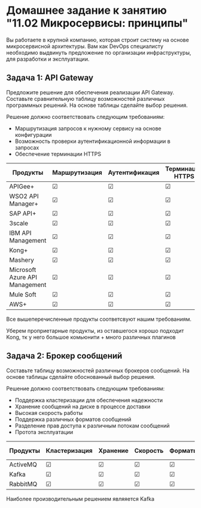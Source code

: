 
# Домашнее задание к занятию "11.02 Микросервисы: принципы"

Вы работаете в крупной компанию, которая строит систему на основе микросервисной архитектуры.
Вам как DevOps специалисту необходимо выдвинуть предложение по организации инфраструктуры, для разработки и эксплуатации.

## Задача 1: API Gateway 

Предложите решение для обеспечения реализации API Gateway. Составьте сравнительную таблицу возможностей различных программных решений. На основе таблицы сделайте выбор решения.

Решение должно соответствовать следующим требованиям:
- Маршрутизация запросов к нужному сервису на основе конфигурации
- Возможность проверки аутентификационной информации в запросах
- Обеспечение терминации HTTPS

| Продукты | Маршрутизация | Аутентификация | Терминация HTTPS |
| ---------|---------------|----------------|------------------|
| APIGee+ | &#9745; | &#9745; | &#9745; |
| WSO2 API Manager+ | &#9745; | &#9745; |&#9745; |
| SAP API+ | &#9745; | &#9745; | &#9745; |
| 3scale | &#9745; | &#9745; | &#9745; |
| IBM API Management | &#9745; | &#9745; | &#9745; |
| Kong+ | &#9745; | &#9745; | &#9745; |
| Mashery | &#9745; | &#9745; | &#9745; |
| Microsoft Azure API Management | &#9745; | &#9745; | &#9745; |
| Mule Soft | &#9745; | &#9745; | &#9745; |
| AWS+ | &#9745; | &#9745; | &#9745; |

Все вышеперечисленные продукты соответсвуют нашим требованиям.

Уберем проприетарные продукты, из оставшегося хорошо подходит Kong, тк у него большое комьюнити + много различных плагинов


## Задача 2: Брокер сообщений

Составьте таблицу возможностей различных брокеров сообщений. На основе таблицы сделайте обоснованный выбор решения.

Решение должно соответствовать следующим требованиям:
- Поддержка кластеризации для обеспечения надежности
- Хранение сообщений на диске в процессе доставки
- Высокая скорость работы
- Поддержка различных форматов сообщений
- Разделение прав доступа к различным потокам сообщений
- Протота эксплуатации

| Продукты | Кластеризация | Хранение | Скорость | Форматы | Права доступа | Простота |
| ---------|---------------|----------|----------|---------|---------|----------|
| ActiveMQ | &#9745; | &#9745; | &#9745; | &#9745; | &#9745; | *** |
| Kafka | &#9745; | &#9745; | &#9745; | &#9745; | &#9745; | ** |
| RabbitMQ | &#9745; | &#9745; | &#9745; | &#9745; | &#9745; | ** |

Наиболее производительным решением являяется Kafka